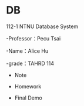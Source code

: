 # DB

112-1 NTNU Database System

-Professor：Pecu Tsai

-Name：Alice Hu  

-grade：TAHRD 114

* Note

* Homework

* Final Demo

